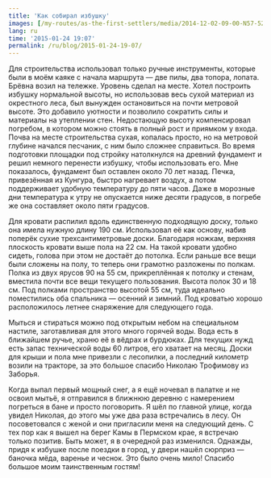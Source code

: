 ```yaml
---
title: 'Как собирал избушку'
images: [/my-routes/as-the-first-settlers/media/2014-12-02-09-00-N57-525784E57-229186-1300, /my-routes/as-the-first-settlers/media/2014-12-02-09-01-N57-525784E57-229186-1302, /my-routes/as-the-first-settlers/media/2014-12-10-21-00-N57-525784E57-229186-1325]
lang: ru
time: '2015-01-24 19:07'
permalink: /ru/blog/2015-01-24-19-07/
---
```


Для строительства использовал только ручные инструменты, которые были в моём каяке с начала маршрута — две пилы, два топора, лопата. Брёвна возил на тележке. Уровень сделал на месте. Хотел построить избушку нормальной высоты, но использовав весь сухой материал из окрестного леса, был вынужден остановиться на почти метровой высоте. Это добавило уютности и позволило сократить силы и материалы на утеплении стен. Недостающую высоту компенсировал погребом, в котором можно стоять в полный рост и приямком у входа. Почва на месте строительства сухая, копалась просто, но на метровой глубине начался песчаник, с ним было сложнее справиться. Во время подготовки площадки под стройку натолкнулся на древний фундамент и решил немного перенести избушку, чтобы использовать его. Мне показалось, фундамент был оставлен около 70 лет назад. Печка, привезённая из Кунгура, быстро нагревает воздух, а потом поддерживает удобную температуру до пяти часов. Даже в морозные дни температура к утру не опускается ниже десяти градусов, в погребе же она составляет около пяти градусов.

Для кровати распилил вдоль единственную подходящую доску, только она имела нужную длину 190 см. Использовал её как основу, набив поперёк сухие трехсантиметровые доски. Благодаря ножкам, верхняя плоскость кровати выше пола на 22 см. На такой кровати удобно сидеть, голова при этом не достаёт до потолка. Если раньше все вещи были сложены на полу, то теперь они грамотно разложены по полкам. Полка из двух ярусов 90 на 55 см, прикреплённая к потолку и стенам, вместила почти все вещи текущего пользования. Высота полок 30 и 18 см. Под полками пространство высотой 55 см, туда идеально поместились оба спальника — осенний и зимний. Под кроватью хорошо расположилось летнее снаряжение для следующего года.

Мыться и стираться можно под открытым небом на специальном настиле, заготавливая для этого много горячей воды. Вода есть в ближайшем ручье, храню её в вёдрах и бурдюках. Для текущих нужд есть запас технической воды 60 литров, его хватает на месяц. Доски для крыши и пола мне привезли с лесопилки, а последний километр возили на тракторе, за это большое спасибо Николаю Трофимову из Заборья.

Когда выпал первый мощный снег, а я ещё ночевал в палатке и не освоил мытьё, я отправился в ближнюю деревню с намерением погреться в бане и просто поговорить. Я шёл по главной улице, когда увидел Николая, до этого мы уже два раза встречались в лесу. Он посоветовался с женой и они пригласили меня на следующий день. С тех пор как я вышел на берег Камы в Пермском крае, я встречаю только позитив. Быть может, я в очередной раз изменился. Однажды, придя к избушке после поездки в город, у двери нашёл сюрприз — баночка мёда, варенье и чеснок. Это было очень мило! Спасибо большое моим таинственным гостям!
